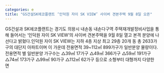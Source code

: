 ```yaml
---
categories: e
title: "GS건설SK에코플랜트 ‘인덕원 자이 SK VIEW’ 사이버 견본주택 9월 8일 오픈"
---
```

GS건설과 SK에코플랜트는 경기도 의왕시 내손동 내손다구역 주택재개발정비사업을 통해 들어서는 ‘인덕원 자이 SK VIEW’의 사이버 견본주택을 9월 8일 열고 본격 분양에 나선다고 밝혔다.인덕원 자이 SK VIEW는 지하 4층 지상 최고 29층 20개 동 총 2633가구의 대단지 아파트이며 이 가운데 전용면적 39~112㎡ 899가구가 일반분양 물량이다. 전용면적 별 일반분양 가구수는 △39㎡ 17가구 △49㎡ 366가구 △59㎡ 191가구 △74㎡ 173가구 △99㎡ 90가구 △112㎡ 62가구 등으로 소형부터 대형까지 다양한 면